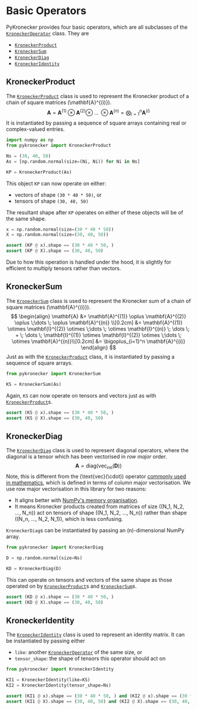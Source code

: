 # Basic Operators

PyKronecker provides four basic operators, which are all subclasses of the [`KroneckerOperator`](../api/kroneckeroperator) class. They are 

* [`KroneckerProduct`](#kroneckerproduct) 
* [`KroneckerSum`](#kroneckersum)
* [`KroneckerDiag`](#kroneckerdiag)
* [`KroneckerIdentity`](#kroneckeridentity)



## KroneckerProduct

The [`KroneckerProduct`](../../api/kroneckerproduct) class is used to represent the Kronecker product of a chain of square matrices \(\mathbf{A}^{(i)}\). 
$$
\mathbf{A} = \mathbf{A}^{(1)} \otimes \mathbf{A}^{(2)} \otimes \;\dots \; \otimes \mathbf{A}^{(n)} = \bigotimes_{i=1}^n \mathbf{A}^{(i)}
$$
It is instantiated by passing a sequence of square arrays containing real or complex-valued entries. 

```python
import numpy as np
from pykronecker import KroneckerProduct

Ns = (30, 40, 50)
As = [np.random.normal(size=(Ni, Ni)) for Ni in Ns]

KP = KroneckerProduct(As)
```

This object `KP` can now operate on either:

* vectors of shape `(30 * 40 * 50)`, or
* tensors of shape `(30, 40, 50)`

The resultant shape after `KP` operates on either of these objects will be of the same shape. 

```python
x = np.random.normal(size=(30 * 40 * 50))
X = np.random.normal(size=(30, 40, 50))

assert (KP @ x).shape == (30 * 40 * 50, )
assert (KP @ X).shape == (30, 40, 50)
```

Due to how this operation is handled under the hood, it is slightly for efficient to multiply tensors rather than vectors. 



## KroneckerSum

The [`KroneckerSum`](../../api/kroneckersum) class is used to represent the Kronecker sum of a chain of square matrices \(\mathbf{A}^{(i)}\). 
$$
\begin{align}
\mathbf{A} &= \mathbf{A}^{(1)} \oplus \mathbf{A}^{(2)} \oplus \;\dots \; \oplus \mathbf{A}^{(n)} \\[0.2cm]
&= \mathbf{A}^{(1)} \otimes \mathbf{I}^{(2)} \otimes \;\dots \; \otimes \mathbf{I}^{(n)} \; \dots \; + \; \dots \; \mathbf{I}^{(1)} \otimes \mathbf{I}^{(2)} \otimes \;\dots \; \otimes \mathbf{A}^{(n)}\\[0.2cm]
&= \bigoplus_{i=1}^n \mathbf{A}^{(i)}
\end{align}
$$
Just as with the [`KroneckerProduct`](../../api/kroneckerproduct) class, it is instantiated by passing a sequence of square arrays. 

```python
from pykronecker import KroneckerSum

KS = KroneckerSum(As)
```

Again, `KS` can now operate on tensors and vectors just as with [`KroneckerProduct`](../../api/kroneckerproduct)s. 

```python
assert (KS @ x).shape == (30 * 40 * 50, )
assert (KS @ X).shape == (30, 40, 50)
```



## KroneckerDiag

The [`KroneckerDiag`](../../api/kroneckerdiag) class is used to represent diagonal operators, where the diagonal is a tensor which has been vectorised in *row major* order. 
$$
\mathbf{A} = \text{diag}\big( \text{vec}_{\text{rm}}(\mathbf{D}) \big)
$$
Note, this is different from the \(\text{vec}(\cdot)\) operator [commonly used in mathematics](https://en.wikipedia.org/wiki/Vectorization_(mathematics)), which is defined in terms of column major vectorisation. We use row major vectorisation in this library for two reasons:

* It aligns better with [NumPy's memory organisation](https://numpy.org/devdocs/dev/internals.html). 
* It means Kronecker products created from matrices of size  \((N_1, N_2, ..., N_n)\)  act on tensors of shape \((N_1, N_2, ..., N_n)\) rather than shape \((N_n, ..., N_2, N_1)\), which is less confusing. 

`KroneckerDiag`s can be instantiated by passing an \(n\)-dimensional NumPy array. 

```python
from pykronecker import KroneckerDiag

D = np.random.normal(size=Ns)

KD = KroneckerDiag(D)
```

This can operate on tensors and vectors of the same shape as those operated on by [`KroneckerProduct`](../../api/kroneckerproduct)s and [`KroneckerSum`](../../api/kroneckersum)s. 

```python
assert (KD @ x).shape == (30 * 40 * 50, )
assert (KD @ X).shape == (30, 40, 50)
```



## KroneckerIdentity

The [`KroneckerIdentity`](../../api/kroneckeridentity) class is used to represent an identity matrix. It can be instantiated by passing either

* `like`: another [`KroneckerOperator`](../../api/kroneckeroperator) of the same size, or
* `tensor_shape`: the shape of tensors this operator should act on

```python
from pykronecker import KroneckerIdentity

KI1 = KroneckerIdentity(like=KS)
KI2 = KroneckerIdentity(tensor_shape=Ns)

assert (KI1 @ x).shape == (30 * 40 * 50, ) and (KI2 @ x).shape == (30 * 40 * 50, )
assert (KI1 @ X).shape == (30, 40, 50) and (KI2 @ X).shape == (30, 40, 50)
```

